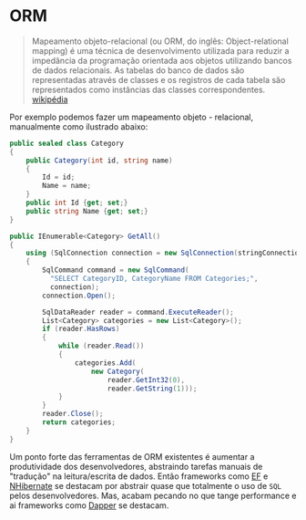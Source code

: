# ORM 

> Mapeamento objeto-relacional (ou ORM, do inglês: Object-relational mapping) é uma técnica de desenvolvimento utilizada para reduzir a impedância da programação orientada aos objetos utilizando bancos de dados relacionais. As tabelas do banco de dados são representadas através de classes e os registros de cada tabela são representados como instâncias das classes correspondentes.
[wikipédia](https://pt.wikipedia.org/wiki/Mapeamento_objeto-relacional)

Por exemplo podemos fazer um mapeamento objeto - relacional, manualmente como ilustrado abaixo:

```c#
public sealed class Category
{
    public Category(int id, string name)
    {
        Id = id;
        Name = name;
    }
    public int Id {get; set;}
    public string Name {get; set;}
}

public IEnumerable<Category> GetAll()
{
    using (SqlConnection connection = new SqlConnection(stringConnection))
    {
        SqlCommand command = new SqlCommand(
          "SELECT CategoryID, CategoryName FROM Categories;",
          connection);
        connection.Open();

        SqlDataReader reader = command.ExecuteReader();
        List<Category> categories = new List<Category>();
        if (reader.HasRows)
        {
            while (reader.Read())
            {
                categories.Add(
                    new Category(
                        reader.GetInt32(0),
                        reader.GetString(1)));
            }
        }        
        reader.Close();
        return categories;
    }
}
```

Um ponto forte das ferramentas de ORM existentes é aumentar a produtividade dos desenvolvedores, abstraindo tarefas manuais de "tradução" na leitura/escrita de dados. Então frameworks como [EF](https://github.com/dotnet/efcore) e [NHibernate](https://nhibernate.info/) se destacam por abstrair quase que totalmente o uso de `SQL` pelos desenvolvedores. Mas, acabam pecando no que tange performance e ai frameworks como [Dapper](https://github.com/DapperLib/Dapper) se destacam.